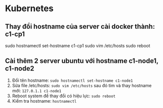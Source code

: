 # Kubernetes

## Thay đổi hostname của server cài docker thành: c1-cp1

sudo hostnamectl set-hostname c1-cp1
sudo vim /etc/hosts
sudo reboot


## Cài thêm 2 server ubuntu với hostname c1-node1, c1-node2

1. Đổi tên hostname: ```sudo hostnamectl set-hostname c1-node1```
2. Sửa file /etc/hosts: ```sudo vim /etc/hosts``` sau đó tìm và thay hostname mới: ```127.0.1.1 c1-node1```
3. Reboot system để thay đổi có hiệu lực: ```sudo reboot```
4. Kiểm tra hostname: ```hostnamectl```